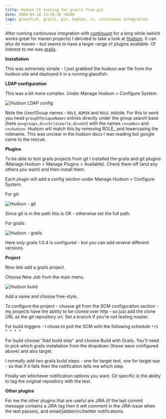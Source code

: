 ```yaml
---
title: Hudson CI testing for grails from git
date: 2009-04-18 13:19:38 +0200
tags: glassfish, grails, git, hudson, ci, continuous integration
---
```


After running continuous integration with [continuum](http://continuum.apache.org/) for a long while (which works great for maven projects) I decided to take a look at [Hudson](https://hudson.dev.java.net/). It can also do maven - but seems to have a larger range of plugins available. Of interest to me was [grails](http://grails.org).

**Installation**

This was extremely simple - I just grabbed the hudson.war file from the hudson site and deployed it in a running glassfish.

**LDAP configuration**

This was a bit more complex. Under Manage Hudson > Configure System

![Hudson LDAP config](/images/hudson_ldap.png)

Note the User/Group names - <code>ROLE_ADMIN</code> and <code>ROLE_HUDSON</code>. For this to work you need <code>groupOfUniqueNames</code> entries directly under the group search base (here <code>ou=groups,dc=chrissearle,dc=net</code>) with the names <code>cn=admin</code> and <code>cn=hudson</code>. Hudson will match this by removing ROLE_ and lowercasing the rolename. This was unclear in the hudson docs I was reading but google came to the rescue.

**Plugins**

To be able to test grails projects from git I installed the grails and git plugins (Manage Hudson > Manage Plugins > Available). Check them off (and any others you want) and then install them.

Each plugin will add a config section under Manage Hudson > Configure System.

For git:

![Hudson - git](/images/hudson_git.png)

Since git is in the path this is OK - otherwise set the full path.

For grails:

![Hudson - grails](/images/hudson_grails.png)

Here only grails 1.0.4 is configured - but you can add several different versions.

**Project**

Now lets add a grails project.

Choose New Job from the main menu.

![Hudson build](/images/hudson_build.png)

Add a name and choose free-style.

To configure the project - choose git from the SCM configuration section - my projects have the ability to be cloned over http - so just add the clone URL as the git repository url. Set a branch if you're not testing master.

For build triggers - I chose to poll the SCM with the following schedule <code>*/5 * * * *</code>

For build choose "Add build step" and choose Build with Grails. You'll need to pick which grails installation from the dropdown (these were configured above) and also target.

I normally add two grails build steps - one for target test, one for target war - so that if it fails then the notification tells me which step.

Finally set whichever notification options you want. Git specific is the ability to tag the original repository with the test.

**Other plugins**

For me the other plugins that are useful are JIRA (if the last commit message contains a JIRA tag then it will comment in the JIRA issue when the test passes), and email/jabber/irc/twitter notifications.
